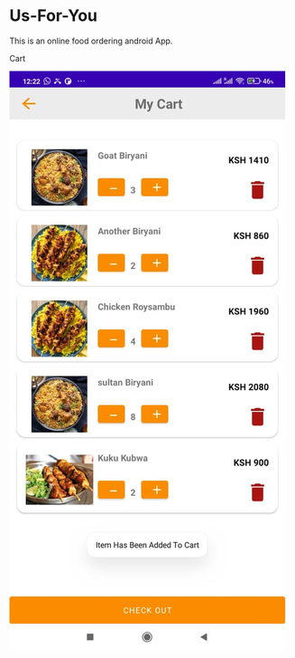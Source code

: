 # Us-For-You
This is an online food ordering android App.


Cart

![image](https://github.com/Iraqoze/Us-For-You/blob/main/app/src/main/res/Screenshots/cart.jpeg?raw=true)


